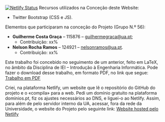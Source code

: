 [![Netlify Status](https://api.netlify.com/api/v1/badges/23dbe235-3d28-4f38-a4e6-a8a9fdfce5c3/deploy-status)](https://app.netlify.com/sites/musicaclassicaieiua/deploys)
Recursos utilizados na Conceção deste Website:

- Twitter Bootstrap (CSS e JS).

Elementos que participaram na conceção do Projeto (Grupo N.º 56):

- **Guilherme Costa Graça** – 115876 – guilhermegraca@ua.pt;
    - Contribuição: xx%
- **Nelson Rocha Ramos** – 124921 – nelsonramos@ua.pt.
    - Contribuição: xx%

Este trabalho foi concebido no seguimento de um anterior, feito em LaTeX, no âmbito da Disciplina de IEI – Introdução à Engenharia Informática.
Pode fazer o download desse trabalho, em formato PDF, no link que segue: [Trabalho em PDF](miscelaneous/AP_PDF.pdf)

Criei, na plataforma Netlify, um website que lê o repositório do GitHub do projeto e o «compila» para a web. Pedi um domínio gratuito na plataforma dominios.pt, fiz os ajustes necessários ao DNS, e liguei-o ao Netlify. Assim, para além de pelo servidor interno da UA, acessar, fora da rede da Universidade, o website do Projeto pelo seguinte link: [Website hosted pelo Netlify](https://musicaclassicaieiua.me/)

